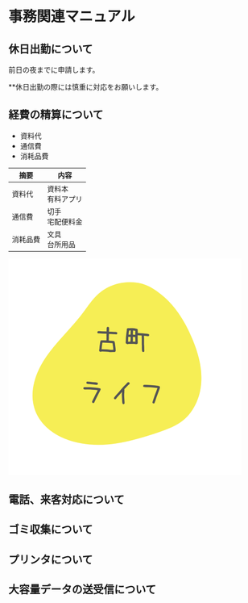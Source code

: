 # 事務関連マニュアル
## 休日出勤について
前日の夜までに申請します。

**休日出勤の際には慎重に対応をお願いします。
## 経費の精算について
- 資料代
- 通信費
- 消耗品費

|摘要 |内容
|-- |--
|資料代 |資料本<br>有料アプリ
|通信費 |切手<br>宅配便料金
|消耗品費 |文具<br>台所用品

![切手代](img/FurumachilifeLogoInfo.png)
## 電話、来客対応について
## ゴミ収集について
## プリンタについて
## 大容量データの送受信について
